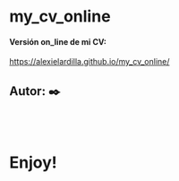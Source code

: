 # my_cv_online
#### Versión on_line de mi CV:
https://alexielardilla.github.io/my_cv_online/

## Autor: ✒️

<br/></br>
# Enjoy!
